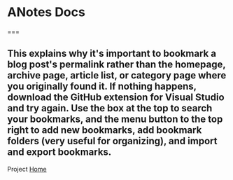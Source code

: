 # ANotes Docs
===

This explains why it's important to bookmark a blog post's permalink rather than the homepage, archive page, article list, or category page where you originally found it. If nothing happens, download the GitHub extension for Visual Studio and try again. Use the box at the top to search your bookmarks, and the menu button to the top right to add new bookmarks, add bookmark folders (very useful for organizing), and import and export bookmarks.
---

Project [Home](https://readthedocs.org/projects/anotes/)

